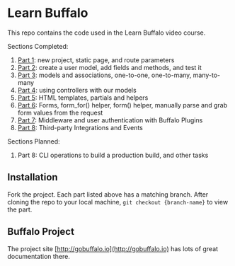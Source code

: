 # Learn Buffalo

This repo contains the code used in the Learn Buffalo video course.

Sections Completed:

1. <a href="https://github.com/briwagner/learn-buffalo/tree/part-1">Part 1</a>: new project, static page, and route parameters
1. <a href="https://github.com/briwagner/learn-buffalo/tree/part-2">Part 2</a>: create a user model, add fields and methods, and test it
1. <a href="https://github.com/briwagner/learn-buffalo/tree/part-3">Part 3</a>: models and associations, one-to-one, one-to-many, many-to-many
1. <a href="https://github.com/briwagner/learn-buffalo/tree/part-4">Part 4</a>: using controllers with our models
1. <a href="https://github.com/briwagner/learn-buffalo/tree/part-5">Part 5</a>: HTML templates, partials and helpers
1. <a href="https://github.com/briwagner/learn-buffalo/tree/part-6">Part 6</a>: Forms, form_for() helper, form() helper, manually parse and grab form values from the request
1. <a href="https://github.com/briwagner/learn-buffalo/tree/part-7">Part 7</a>: Middleware and user authentication with Buffalo Plugins
1. <a href="https://github.com/briwagner/learn-buffalo/tree/part-8">Part 8</a>: Third-party Integrations and Events

Sections Planned:

1. Part 8: CLI operations to build a production build, and other tasks

## Installation

Fork the project.
Each part listed above has a matching branch.
After cloning the repo to your local machine, `git checkout {branch-name}` to view the part.

## Buffalo Project

The project site [http://gobuffalo.io](http://gobuffalo.io) has lots of great documentation there.
